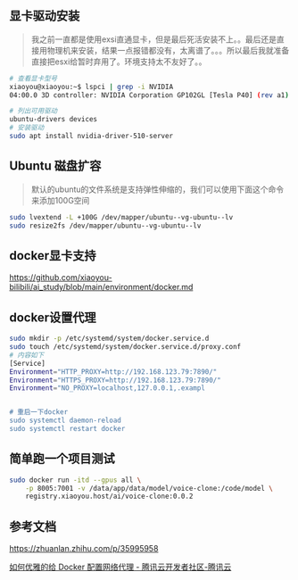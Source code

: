 ## 显卡驱动安装

> 我之前一直都是使用exsi直通显卡，但是最后死活安装不上。。最后还是直接用物理机来安装，结果一点报错都没有，太离谱了。。。所以最后我就准备直接把esxi给暂时弃用了。环境支持太不友好了。。

```bash
# 查看显卡型号
xiaoyou@xiaoyou:~$ lspci | grep -i NVIDIA
04:00.0 3D controller: NVIDIA Corporation GP102GL [Tesla P40] (rev a1)

# 列出可用驱动
ubuntu-drivers devices
# 安装驱动
sudo apt install nvidia-driver-510-server
```

## Ubuntu 磁盘扩容

> 默认的ubuntu的文件系统是支持弹性伸缩的，我们可以使用下面这个命令来添加100G空间

```bash
sudo lvextend -L +100G /dev/mapper/ubuntu--vg-ubuntu--lv
sudo resize2fs /dev/mapper/ubuntu--vg-ubuntu--lv
```

## docker显卡支持

https://github.com/xiaoyou-bilibili/ai_study/blob/main/environment/docker.md

## docker设置代理

```bash
sudo mkdir -p /etc/systemd/system/docker.service.d
sudo touch /etc/systemd/system/docker.service.d/proxy.conf
# 内容如下
[Service]
Environment="HTTP_PROXY=http://192.168.123.79:7890/"
Environment="HTTPS_PROXY=http://192.168.123.79:7890/"
Environment="NO_PROXY=localhost,127.0.0.1,.exampl


# 重启一下docker
sudo systemctl daemon-reload
sudo systemctl restart docker
```

## 简单跑一个项目测试

```bash
sudo docker run -itd --gpus all \
    -p 8005:7001 -v /data/app/data/model/voice-clone:/code/model \
    registry.xiaoyou.host/ai/voice-clone:0.0.2
```

## 参考文档

https://zhuanlan.zhihu.com/p/35995958

[如何优雅的给 Docker 配置网络代理 - 腾讯云开发者社区-腾讯云](https://cloud.tencent.com/developer/article/1806455)
